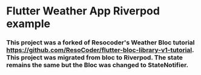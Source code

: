 # Flutter Weather App Riverpod example

### This project was a forked of Resocoder's Weather Bloc tutorial https://github.com/ResoCoder/flutter-bloc-library-v1-tutorial. This project was migrated from bloc to Riverpod. The state remains the same but the Bloc was changed to StateNotifier.
